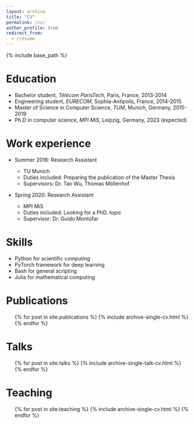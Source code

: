 ```yaml
---
layout: archive
title: "CV"
permalink: /cv/
author_profile: true
redirect_from:
  - /resume
---
```


{% include base_path %}

Education
======
* Bachelor student, _Télécom ParisTech_, Paris, France, 2013-2014
* Engineering student, _EURECOM_, Sophia-Antipolis, France, 2014-2015
* Master of Science in Computer Science, _TUM_, Munich, Germany, 2015-2019 
* Ph.D in computer science, _MPI MiS_, Leipzig, Germany, 2023 (expected)

Work experience
======
* Summer 2016: Research Assistant
  * TU Munich
  * Duties included: Preparing the publication of the Master Thesis
  * Supervisors: Dr. Tao Wu, Thomas Möllenhof

* Spring 2020: Research Assistant
  * MPI MiS
  * Duties included: Looking for a PhD. topic
  * Supervisor: Dr. Guido Montúfar 
  
Skills
======
* Python for scientific computing
* PyTorch framework for deep learning
* Bash for general scripting
* Julia for mathematical computing

Publications
======
  <ul>{% for post in site.publications %}
    {% include archive-single-cv.html %}
  {% endfor %}</ul>
  
Talks
======
  <ul>{% for post in site.talks %}
    {% include archive-single-talk-cv.html %}
  {% endfor %}</ul>
  
Teaching
======
  <ul>{% for post in site.teaching %}
    {% include archive-single-cv.html %}
  {% endfor %}</ul>
  
